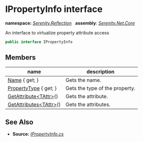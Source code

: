 # IPropertyInfo interface
**namespace:** *[Serenity.Reflection](../README.md#serenity.reflection-namespace)*   **assembly**: *[Serenity.Net.Core](../README.md)*

An interface to virtualize property attribute access

```csharp
public interface IPropertyInfo
```

## Members

| name | description |
| --- | --- |
| [Name](IPropertyInfo/Name.md) { get; } | Gets the name. |
| [PropertyType](IPropertyInfo/PropertyType.md) { get; } | Gets the type of the property. |
| [GetAttribute&lt;TAttr&gt;](IPropertyInfo/GetAttribute.md)() | Gets the attribute. |
| [GetAttributes&lt;TAttr&gt;](IPropertyInfo/GetAttributes.md)() | Gets the attributes. |

## See Also

* **Source:** *[IPropertyInfo.cs](https://github.com/serenity-is/Serenity/blob/master/src/Serenity.Net.Core/Reflection/IPropertyInfo.cs)*